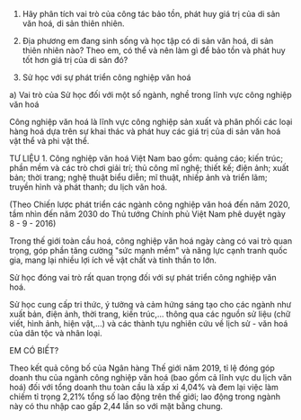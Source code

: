 1. Hãy phân tích vai trò của công tác bảo tồn, phát huy giá trị của di sản văn hoá, di sản thiên nhiên.

2. Địa phương em đang sinh sống và học tập có di sản văn hoá, di sản thiên nhiên nào? Theo em, có thể và nên làm gì để bảo tồn và phát huy tốt hơn giá trị của di sản đó?

2. Sử học với sự phát triển công nghiệp văn hoá

a) Vai trò của Sử học đối với một số ngành, nghề trong lĩnh vực công nghiệp văn hoá

Công nghiệp văn hoá là lĩnh vực công nghiệp sản xuất và phân phối các loại hàng hoá dựa trên sự khai thác và phát huy các giá trị của di sản văn hoá vật thể và phi vật thể.

TƯ LIỆU 1. Công nghiệp văn hoá Việt Nam bao gồm: quảng cáo; kiến trúc; phần mềm và các trò chơi giải trí; thủ công mĩ nghệ; thiết kế; điện ảnh; xuất bản; thời trang; nghệ thuật biểu diễn; mĩ thuật, nhiếp ảnh và triển lãm; truyền hình và phát thanh; du lịch văn hoá.

(Theo Chiến lược phát triển các ngành công nghiệp văn hoá đến năm 2020, tầm nhìn đến năm 2030 do Thủ tướng Chính phủ Việt Nam phê duyệt ngày 8 - 9 - 2016)

Trong thế giới toàn cầu hoá, công nghiệp văn hoá ngày càng có vai trò quan trọng, góp phần tăng cường "sức mạnh mềm" và năng lực cạnh tranh quốc gia, mang lại nhiều lợi ích về vật chất và tinh thần to lớn.

Sử học đóng vai trò rất quan trọng đối với sự phát triển công nghiệp văn hoá.

Sử học cung cấp tri thức, ý tưởng và cảm hứng sáng tạo cho các ngành như xuất bản, điện ảnh, thời trang, kiến trúc,... thông qua các nguồn sử liệu (chữ viết, hình ảnh, hiện vật,...) và các thành tựu nghiên cứu về lịch sử - văn hoá của dân tộc và nhân loại.

EM CÓ BIẾT?

Theo kết quả công bố của Ngân hàng Thế giới năm 2019, tỉ lệ đóng góp doanh thu của ngành công nghiệp văn hoá (bao gồm cả lĩnh vực du lịch văn hoá) đối với tổng doanh thu toàn cầu là xấp xỉ 4,04% và đem lại việc làm chiếm tỉ trọng 2,21% tổng số lao động trên thế giới; lao động trong ngành này có thu nhập cao gấp 2,44 lần so với mặt bằng chung.